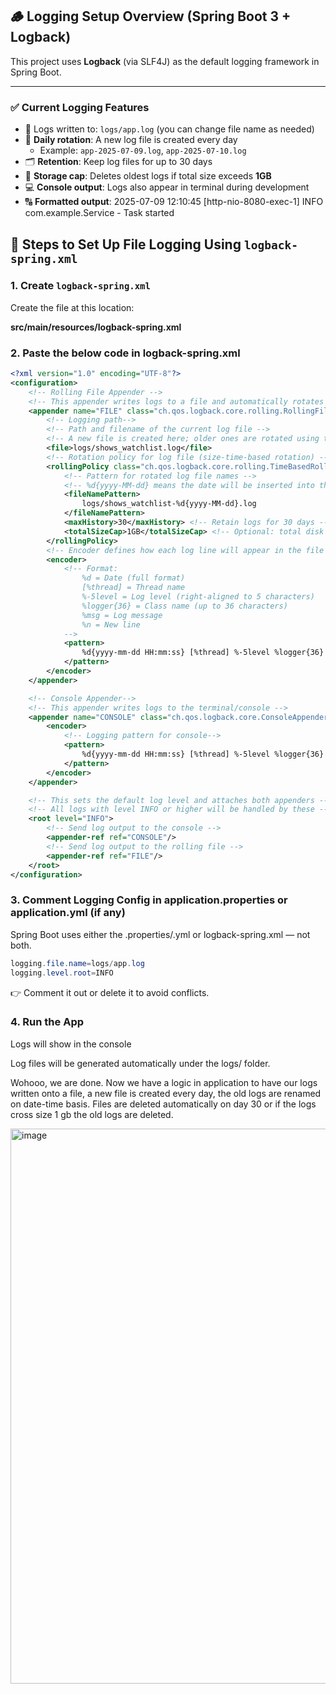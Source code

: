 ## 🪵 Logging Setup Overview (Spring Boot 3 + Logback)

This project uses **Logback** (via SLF4J) as the default logging framework in Spring Boot.

---

### ✅ Current Logging Features

- 📄 Logs written to: `logs/app.log` (you can change file name as needed)
- 🔁 **Daily rotation**: A new log file is created every day
  - Example: `app-2025-07-09.log`, `app-2025-07-10.log`
- 🗂️ **Retention**: Keep log files for up to 30 days
- 💾 **Storage cap**: Deletes oldest logs if total size exceeds **1GB**
- 💻 **Console output**: Logs also appear in terminal during development
- 🔠 **Formatted output**: 2025-07-09 12:10:45 [http-nio-8080-exec-1] INFO com.example.Service - Task started

## 🧾 Steps to Set Up File Logging Using `logback-spring.xml`

### 1. Create `logback-spring.xml`

Create the file at this location:

**src/main/resources/logback-spring.xml**

### 2. Paste the below code in logback-spring.xml

```xml
<?xml version="1.0" encoding="UTF-8"?>
<configuration>
    <!-- Rolling File Appender -->
    <!-- This appender writes logs to a file and automatically rotates the file daily -->
    <appender name="FILE" class="ch.qos.logback.core.rolling.RollingFileAppender">
        <!-- Logging path-->
        <!-- Path and filename of the current log file -->
        <!-- A new file is created here; older ones are rotated using the policy below -->
        <file>logs/shows_watchlist.log</file>
        <!-- Rotation policy for log file (size-time-based rotation) -->
        <rollingPolicy class="ch.qos.logback.core.rolling.TimeBasedRollingPolicy">
            <!-- Pattern for rotated log file names -->
            <!-- %d{yyyy-MM-dd} means the date will be inserted into the filename -->
            <fileNamePattern>
                logs/shows_watchlist-%d{yyyy-MM-dd}.log
            </fileNamePattern>
            <maxHistory>30</maxHistory> <!-- Retain logs for 30 days -->
            <totalSizeCap>1GB</totalSizeCap> <!-- Optional: total disk space used by all log files should not exceed 1GB -->
        </rollingPolicy>
        <!-- Encoder defines how each log line will appear in the file -->
        <encoder>
            <!-- Format:
                %d = Date (full format)
                [%thread] = Thread name
                %-5level = Log level (right-aligned to 5 characters)
                %logger{36} = Class name (up to 36 characters)
                %msg = Log message
                %n = New line
            -->
            <pattern>
                %d{yyyy-mm-dd HH:mm:ss} [%thread] %-5level %logger{36} - %msg%n
            </pattern>
        </encoder>
    </appender>

    <!-- Console Appender-->
    <!-- This appender writes logs to the terminal/console -->
    <appender name="CONSOLE" class="ch.qos.logback.core.ConsoleAppender">
        <encoder>
            <!-- Logging pattern for console-->
            <pattern>
                %d{yyyy-mm-dd HH:mm:ss} [%thread] %-5level %logger{36} - %msg%n
            </pattern>
        </encoder>
    </appender>

    <!-- This sets the default log level and attaches both appenders -->
    <!-- All logs with level INFO or higher will be handled by these -->
    <root level="INFO">
        <!-- Send log output to the console -->
        <appender-ref ref="CONSOLE"/>
        <!-- Send log output to the rolling file -->
        <appender-ref ref="FILE"/>
    </root>
</configuration>
```

### 3. Comment Logging Config in application.properties or application.yml (if any)
Spring Boot uses either the .properties/.yml or logback-spring.xml — not both.
```java
logging.file.name=logs/app.log
logging.level.root=INFO
```
👉 Comment it out or delete it to avoid conflicts.

### 4. Run the App
Logs will show in the console

Log files will be generated automatically under the logs/ folder.

Wohooo, we are done. Now we have a logic in application to have our logs written onto a file, a new file is created every day, the old logs are renamed on date-time basis.
Files are deleted automatically on day 30 or if the logs cross size 1 gb the old logs are deleted.

<img width="888" alt="image" src="https://github.com/user-attachments/assets/ff5b0fe5-9388-41b6-ae04-1d703e1a6852" />

